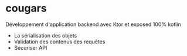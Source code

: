 # cougars
Développement d'application backend avec Ktor et exposed 100% kotlin

- La sérialisation des objets
- Validation des contenus des requêtes
- Sécuriser API

